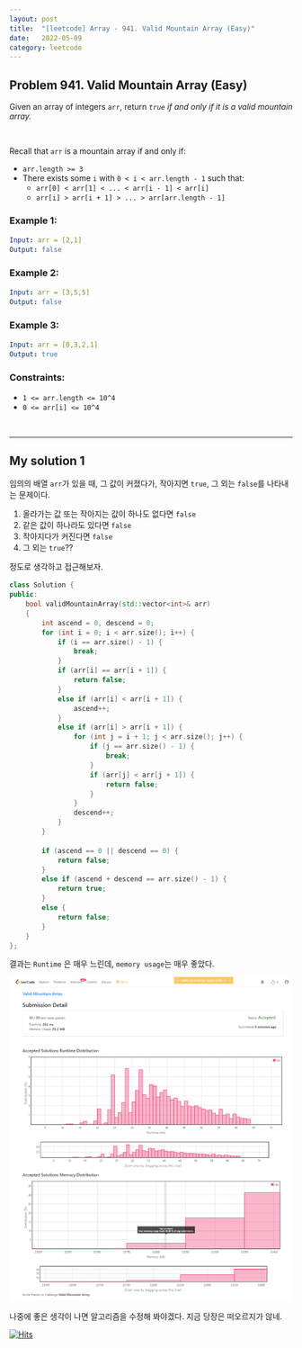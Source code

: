 ```yaml
---
layout: post
title:  "[leetcode] Array - 941. Valid Mountain Array (Easy)"
date:   2022-05-09
category: leetcode
---
```


## Problem 941. Valid Mountain Array (Easy)
Given an array of integers `arr`, return *`true`* *if and only if it is a valid mountain array.*

<br>

Recall that `arr` is a mountain array if and only if:

* `arr.length >= 3`
* There exists some `i` with `0 < i < arr.length - 1` such that:
    * `arr[0] < arr[1] < ... < arr[i - 1] < arr[i]`
    * `arr[i] > arr[i + 1] > ... > arr[arr.length - 1]`


### Example 1:
```yaml
Input: arr = [2,1]
Output: false
```

### Example 2:
```yaml
Input: arr = [3,5,5]
Output: false
```

### Example 3:
```yaml
Input: arr = [0,3,2,1]
Output: true
```

### Constraints:
* `1 <= arr.length <= 10^4`
* `0 <= arr[i] <= 10^4`

<br>

---
## My solution 1

임의의 배열 `arr`가 있을 때, 그 값이 커졌다가, 작아지면 `true`, 그 외는 `false`를 나타내는 문제이다.

1. 올라가는 값 또는 작아지는 값이 하나도 없다면 `false`
2. 같은 값이 하나라도 있다면 `false`
3. 작아지다가 커진다면 `false`
4. 그 외는 `true`??

정도로 생각하고 접근해보자.

```cpp
class Solution {
public:
    bool validMountainArray(std::vector<int>& arr)
    {
        int ascend = 0, descend = 0;
        for (int i = 0; i < arr.size(); i++) {
            if (i == arr.size() - 1) {
                break;
            }
            if (arr[i] == arr[i + 1]) {
                return false;
            }
            else if (arr[i] < arr[i + 1]) {
                ascend++;
            }
            else if (arr[i] > arr[i + 1]) {
                for (int j = i + 1; j < arr.size(); j++) {
                    if (j == arr.size() - 1) {
                        break;
                    }
                    if (arr[j] < arr[j + 1]) {
                        return false;
                    }
                }
                descend++;
            }
        }

        if (ascend == 0 || descend == 0) {
            return false;
        }
        else if (ascend + descend == arr.size() - 1) {
            return true;
        }
        else {
            return false;
        }
    }
};
```

결과는 `Runtime` 은 매우 느린데, `memory usage`는 매우 좋았다.

![alt text](/public/img/leetcode/leetcode-array-9-1.png)

나중에 좋은 생각이 나면 알고리즘을 수정해 봐야겠다. 지금 당장은 떠오르지가 않네.

[![Hits](https://hits.seeyoufarm.com/api/count/incr/badge.svg?url=https%3A%2F%2Fundol26.github.io%2Fleetcode%2F2022%2F05%2F09%2Fleetcode-array9.html&count_bg=%2379C83D&title_bg=%23555555&icon=&icon_color=%23E7E7E7&title=hits&edge_flat=false)](https://hits.seeyoufarm.com)